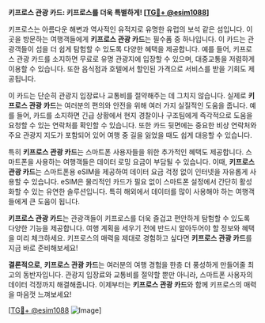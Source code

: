 **키프로스 관광 카드: 키프로스를 더욱 특별하게! [[TG💪+ @esim1088](https://t.me/s/esim1088)]**

키프로스는 아름다운 해변과 역사적인 유적지로 유명한 유럽의 보석 같은 섬입니다. 이곳을 방문하는 여행객들에게 **키프로스 관광 카드**는 필수품 중 하나입니다. 이 카드는 관광객들이 섬을 더 쉽게 탐험할 수 있도록 다양한 혜택을 제공합니다. 예를 들어, 키프로스 관광 카드를 소지하면 무료로 유명 관광지에 입장할 수 있으며, 대중교통을 저렴하게 이용할 수 있습니다. 또한 음식점과 호텔에서 할인된 가격으로 서비스를 받을 기회도 제공됩니다.

이 카드는 단순히 관광지 입장료나 교통비를 절약해주는 데 그치지 않습니다. 실제로 **키프로스 관광 카드**는 여러분의 편의와 안전을 위해 여러 가지 실질적인 도움을 줍니다. 예를 들어, 카드를 소지하면 긴급 상황에서 현지 경찰이나 구조팀에게 즉각적으로 도움을 요청할 수 있는 연락처를 확인할 수 있습니다. 또한 카드 뒷면에는 중요한 비상 연락처와 주요 관광지 지도가 포함되어 있어 여행 중 길을 잃었을 때도 쉽게 대응할 수 있습니다.

특히 **키프로스 관광 카드**는 스마트폰 사용자들을 위한 추가적인 혜택도 제공합니다. 스마트폰을 사용하는 여행객들은 데이터 로밍 요금이 부담될 수 있습니다. 이때, **키프로스 관광 카드**는 스마트폰용 eSIM을 제공하여 데이터 요금 걱정 없이 인터넷을 자유롭게 사용할 수 있습니다. eSIM은 물리적인 카드가 필요 없이 스마트폰 설정에서 간단히 활성화할 수 있는 유연한 솔루션입니다. 특히 해외에서 데이터를 많이 사용해야 하는 여행객들에게 큰 도움이 됩니다.

**키프로스 관광 카드**는 관광객들이 키프로스를 더욱 즐겁고 편안하게 탐험할 수 있도록 다양한 기능을 제공합니다. 여행 계획을 세우기 전에 반드시 알아두어야 할 정보와 혜택을 미리 체크하세요. 키프로스의 매력을 제대로 경험하고 싶다면 **키프로스 관광 카드**를 지금 바로 준비해보세요!

**결론적으로**, **키프로스 관광 카드**는 여러분의 여행 경험을 한층 더 풍성하게 만들어줄 최고의 동반자입니다. 관광지 입장료와 교통비를 절약할 뿐만 아니라, 스마트폰 사용자의 데이터 걱정까지 해결해줍니다. 이제부터는 **키프로스 관광 카드**와 함께 키프로스의 매력을 마음껏 느껴보세요!

[[TG💪+ @esim1088](https://t.me/s/esim1088) ![Image](https://i.postimg.cc/Y0z9fWf4/image.png)]